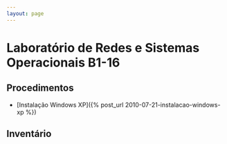 ```yaml
---
layout: page
---
```


# Laboratório de Redes e Sistemas Operacionais B1-16

## Procedimentos

- [Instalação Windows XP]({% post_url 2010-07-21-instalacao-windows-xp %})


## Inventário